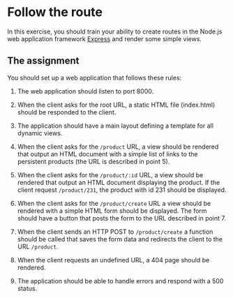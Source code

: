 # Follow the route

In this exercise, you should train your ability to create routes in the Node.js web application framework [Express](https://expressjs.com/) and render some simple views.

## The assignment

You should set up a web application that follows these rules:

1. The web application should listen to port 8000.

2. When the client asks for the root URL, a static HTML file (index.html) should be responded to the client.

3. The application should have a main layout defining a template for all dynamic views.

4. When the client asks for the `/product` URL, a view should be rendered that output an HTML document with a simple list of links to the persistent products (the URL is described in point 5).

5. When the client asks for the `/product/:id` URL, a view should be rendered that output an HTML document displaying the product. If the client request `/product/231`, the product with id 231 should be displayed.

6. When the client asks for the `/product/create` URL a view should be rendered with a simple HTML form should be displayed. The form should have a button that posts the form to the URL described in point 7.

7. When the client sends an HTTP POST to `/product/create` a function should be called that saves the form data and redirects the client to the URL `/product`.

8. When the client requests an undefined URL, a 404 page should be rendered.

9. The application should be able to handle errors and respond with a 500 status.
